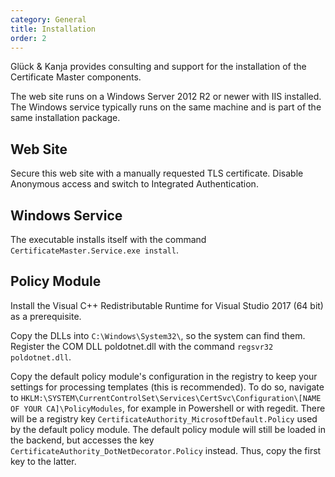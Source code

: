 ```yaml
---
category: General
title: Installation
order: 2
---
```


Glück & Kanja provides consulting and support for the installation of the Certificate Master components.

The web site runs on a Windows Server 2012 R2 or newer with IIS installed. The Windows service typically runs on the same machine and is part of the same installation package.

## Web Site

Secure this web site with a manually requested TLS certificate. Disable Anonymous access and switch to Integrated Authentication.

## Windows Service

The executable installs itself with the command `CertificateMaster.Service.exe install`.

## <a name="PolicyModule">Policy Module</a>

Install the Visual C++ Redistributable Runtime for Visual Studio 2017 (64 bit) as a prerequisite.

Copy the DLLs into `C:\Windows\System32\`, so the system can find them. Register the COM DLL poldotnet.dll with the command `regsvr32 poldotnet.dll`.

Copy the default policy module's configuration in the registry to keep your settings for processing templates (this is recommended). To do so, navigate to `HKLM:\SYSTEM\CurrentControlSet\Services\CertSvc\Configuration\[NAME OF YOUR CA]\PolicyModules`, for example in Powershell or with regedit. There will be a registry key `CertificateAuthority_MicrosoftDefault.Policy` used by the default policy module. The default policy module will still be loaded in the backend, but accesses the key `CertificateAuthority_DotNetDecorator.Policy` instead. Thus, copy the first key to the latter.